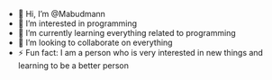 - 👋 Hi, I’m @Mabudmann
- 👀 I’m interested in programming
- 🌱 I’m currently learning everything related to programming
- 💞️ I’m looking to collaborate on everything
- ⚡ Fun fact: I am a person who is very interested in new things and learning to be a better person

<!---
Mabudmann/Mabudmann is a ✨ special ✨ repository because its `README.md` (this file) appears on your GitHub profile.
You can click the Preview link to take a look at your changes.
--->
